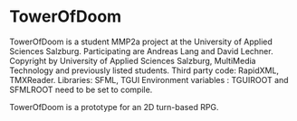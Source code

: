 # TowerOfDoom
TowerOfDoom is a student MMP2a project at the University of Applied Sciences Salzburg. Participating are Andreas Lang and David Lechner. Copyright by University of Applied Sciences Salzburg, MultiMedia Technology and previously listed students. Third party code: RapidXML, TMXReader. Libraries: SFML, TGUI Environment variables : TGUIROOT and SFMLROOT need to be set to compile.

TowerOfDoom is a prototype for an 2D turn-based RPG. 
